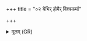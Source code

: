 +++
title = "०२ येभिर् होमैर् विश्वकर्मा"

+++
<details><summary>मूलम् (GR)</summary>

येभिर् होमैर् विश्वकर्मा  
दाधारेमां पृथिवीं मातरं नः ।  
तेभिष् ट्वा होमैर् इह धारयाम्य्  
ऋतं सत्यम् अनु चरन्तु होमाः ॥
</details>